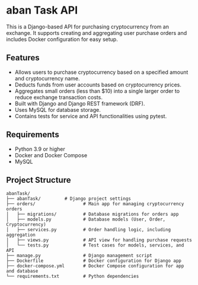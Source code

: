 # aban Task API

This is a Django-based API for purchasing cryptocurrency from an exchange. It supports creating and aggregating user purchase orders and includes Docker configuration for easy setup.

## Features

- Allows users to purchase cryptocurrency based on a specified amount and cryptocurrency name.
- Deducts funds from user accounts based on cryptocurrency prices.
- Aggregates small orders (less than $10) into a single larger order to reduce exchange transaction costs.
- Built with Django and Django REST framework (DRF).
- Uses MySQL for database storage.
- Contains tests for service and API functionalities using pytest.

## Requirements

- Python 3.9 or higher
- Docker and Docker Compose
- MySQL

## Project Structure

```plaintext
abanTask/
├── abanTask/         # Django project settings
├── orders/                  # Main app for managing cryptocurrency orders
│   ├── migrations/          # Database migrations for orders app
│   ├── models.py            # Database models (User, Order, Cryptocurrency)
│   ├── services.py          # Order handling logic, including aggregation
│   ├── views.py             # API view for handling purchase requests
│   └── tests.py             # Test cases for models, services, and API
├── manage.py                # Django management script
├── Dockerfile               # Docker configuration for Django app
├── docker-compose.yml       # Docker Compose configuration for app and database
└── requirements.txt         # Python dependencies
